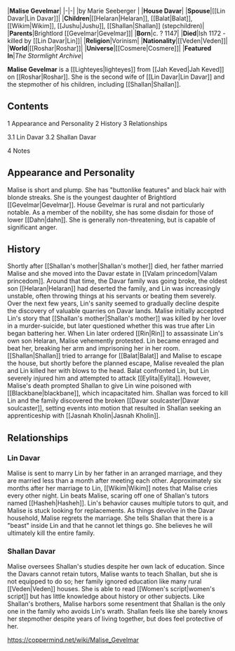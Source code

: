 |**Malise Gevelmar**|
|-|-|
|by  Marie Seeberger |
|**House Davar**|
|**Spouse**|[[Lin Davar\|Lin Davar]]|
|**Children**|[[Helaran\|Helaran]], [[Balat\|Balat]], [[Wikim\|Wikim]], [[Jushu\|Jushu]], [[Shallan\|Shallan]] (stepchildren)|
|**Parents**|Brightlord [[Gevelmar\|Gevelmar]]|
|**Born**|c. ? 1147|
|**Died**|Ish 1172 - killed by [[Lin Davar\|Lin]]|
|**Religion**|Vorinism|
|**Nationality**|[[Veden\|Veden]]|
|**World**|[[Roshar\|Roshar]]|
|**Universe**|[[Cosmere\|Cosmere]]|
|**Featured In**|*The Stormlight Archive*|

**Malise Gevelmar** is a [[Lighteyes\|lighteyes]] from [[Jah Keved\|Jah Keved]] on [[Roshar\|Roshar]]. She is the second wife of [[Lin Davar\|Lin Davar]] and the stepmother of his children, including [[Shallan\|Shallan]].

## Contents

1 Appearance and Personality
2 History
3 Relationships

3.1 Lin Davar
3.2 Shallan Davar


4 Notes


## Appearance and Personality
Malise is short and plump. She has "buttonlike features" and black hair with blonde streaks.
She is the youngest daughter of Brightlord [[Gevelmar\|Gevelmar]]. House Gevelmar is rural and not particularly notable. As a member of the nobility, she has some disdain for those of lower [[Dahn\|dahn]]. She is generally non-threatening, but is capable of significant anger.

## History
Shortly after [[Shallan's mother\|Shallan's mother]] died, her father married Malise and she moved into the Davar estate in [[Valam princedom\|Valam princedom]]. Around that time, the Davar family was going broke, the oldest son [[Helaran\|Helaran]] had deserted the family, and Lin was increasingly unstable, often throwing things at his servants or beating them severely. Over the next few years, Lin's sanity seemed to gradually decline despite the discovery of valuable quarries on Davar lands.
Malise initially accepted Lin's story that [[Shallan's mother\|Shallan's mother]] was killed by her lover in a murder-suicide, but later questioned whether this was true after Lin began battering her. When Lin later ordered [[Rin\|Rin]] to assassinate Lin's own son Helaran, Malise vehemently protested. Lin became enraged and beat her, breaking her arm and imprisoning her in her room. [[Shallan\|Shallan]] tried to arrange for [[Balat\|Balat]] and Malise to escape the house, but shortly before the planned escape, Malise revealed the plan and Lin killed her with blows to the head. Balat confronted Lin, but Lin severely injured him and attempted to attack [[Eylita\|Eylita]]. However, Malise's death prompted Shallan to give Lin wine poisoned with [[Blackbane\|blackbane]], which incapacitated him. Shallan was forced to kill Lin and the family discovered the broken [[Davar soulcaster\|Davar soulcaster]], setting events into motion that resulted in Shallan seeking an apprenticeship with [[Jasnah Kholin\|Jasnah Kholin]].

## Relationships
### Lin Davar
Malise is sent to marry Lin by her father in an arranged marriage, and they are married less than a month after meeting each other. Approximately six months after her marriage to Lin, [[Wikim\|Wikim]] notes that Malise cries every other night. Lin beats Malise, scaring off one of Shallan's tutors named [[Hasheh\|Hasheh]]. Lin's behavior causes multiple tutors to quit, and Malise is stuck looking for replacements. As things devolve in the Davar household, Malise regrets the marriage. She tells Shallan that there is a "beast" inside Lin and that he cannot let things go. She believes he will ultimately kill the entire family.

### Shallan Davar
Malise oversees Shallan's studies despite her own lack of education. Since the Davars cannot retain tutors, Malise wants to teach Shallan, but she is not equipped to do so; her family ignored education like many rural [[Veden\|Veden]] houses. She is able to read [[Women's script\|women's script]] but has little knowledge about history or other subjects. Like Shallan's brothers, Malise harbors some resentment that Shallan is the only one in the family who avoids Lin's wrath. Shallan feels like she barely knows her stepmother despite years of living together, but does feel protective of her.



https://coppermind.net/wiki/Malise_Gevelmar